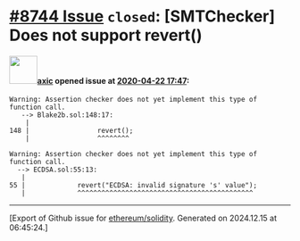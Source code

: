 # [\#8744 Issue](https://github.com/ethereum/solidity/issues/8744) `closed`: [SMTChecker] Does not support revert()

#### <img src="https://avatars.githubusercontent.com/u/20340?v=4" width="50">[axic](https://github.com/axic) opened issue at [2020-04-22 17:47](https://github.com/ethereum/solidity/issues/8744):

```
Warning: Assertion checker does not yet implement this type of function call.
   --> Blake2b.sol:148:17:
    |
148 |                 revert();
    |                 ^^^^^^^^
```

```
Warning: Assertion checker does not yet implement this type of function call.
  --> ECDSA.sol:55:13:
   |
55 |             revert("ECDSA: invalid signature 's' value");
   |             ^^^^^^^^^^^^^^^^^^^^^^^^^^^^^^^^^^^^^^^^^^^^
```




-------------------------------------------------------------------------------



[Export of Github issue for [ethereum/solidity](https://github.com/ethereum/solidity). Generated on 2024.12.15 at 06:45:24.]
